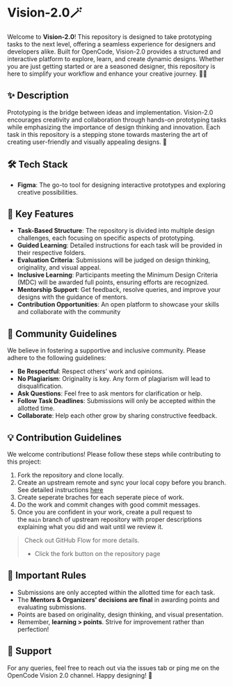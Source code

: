 # Vision-2.0🪄

Welcome to **Vision-2.0**! This repository is designed to take prototyping tasks to the next level, offering a seamless experience for designers and developers alike. Built for OpenCode, Vision-2.0 provides a structured and interactive platform to explore, learn, and create dynamic designs. Whether you are just getting started or are a seasoned designer, this repository is here to simplify your workflow and enhance your creative journey. 🎨🚀

## ✨ Description

Prototyping is the bridge between ideas and implementation. Vision-2.0 encourages creativity and collaboration through hands-on prototyping tasks while emphasizing the importance of design thinking and innovation. Each task in this repository is a stepping stone towards mastering the art of creating user-friendly and visually appealing designs. 🌟

## 🛠️ Tech Stack

- **Figma**: The go-to tool for designing interactive prototypes and exploring creative possibilities.

## 🔑 Key Features

- **Task-Based Structure**: The repository is divided into multiple design challenges, each focusing on specific aspects of prototyping.
- **Guided Learning**: Detailed instructions for each task will be provided in their respective folders.
- **Evaluation Criteria**: Submissions will be judged on design thinking, originality, and visual appeal.
- **Inclusive Learning**: Participants meeting the Minimum Design Criteria (MDC) will be awarded full points, ensuring efforts are recognized.
- **Mentorship Support**: Get feedback, resolve queries, and improve your designs with the guidance of mentors.
- **Contribution Opportunities**: An open platform to showcase your skills and collaborate with the community

## 📜 Community Guidelines

We believe in fostering a supportive and inclusive community. Please adhere to the following guidelines:

- **Be Respectful**: Respect others' work and opinions.
- **No Plagiarism**: Originality is key. Any form of plagiarism will lead to disqualification.
- **Ask Questions**: Feel free to ask mentors for clarification or help.
- **Follow Task Deadlines**: Submissions will only be accepted within the allotted time.
- **Collaborate**: Help each other grow by sharing constructive feedback.

## 💡 Contribution Guidelines

We welcome contributions! Please follow these steps while contributing to this project:

1. Fork the repository and clone locally.
2. Create an upstream remote and sync your local copy before you branch. See detailed instructions [here](https://help.github.com/articles/syncing-a-fork)
3. Create seperate braches for each seperate piece of work.
4. Do the work and commit changes with good commit messages.
5. Once you are confident in your work, create a pull request to the `main` branch of upstream repository with proper descriptions explaining what you did and wait until we review it.

> Check out GitHub Flow for more details.
> 
> - Click the fork button on the repository page

## 📢 Important Rules

- Submissions are only accepted within the allotted time for each task.
- The **Mentors & Organizers' decisions are final** in awarding points and evaluating submissions.
- Points are based on originality, design thinking, and visual presentation.
- Remember, **learning > points**. Strive for improvement rather than perfection!

## 🤝 Support

For any queries, feel free to reach out via the issues tab or ping me on the OpenCode Vision 2.0 channel. Happy designing! 🎉
